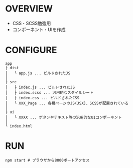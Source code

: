# OVERVIEW 

* CSS・SCSS勉強用
* コンポーネント・UIを作成


# CONFIGURE

```
app
├ dist
│   └ app.js ... ビルドされたJS
│
├ src
│   ├ index.js ... ビルドされたJS
│   ├ index.scss ... 汎用的なスタイルシート
│   ├ index.css ... ビルドされたCSS
│   └ XXX_Page ... 各種ページのJS(JSX)、SCSSが配置されている
│
├ ui
│   └ XXXX ... ボタンやテキスト等の汎用的なUIコンポーネント
│   
└ index.html
```

# RUN

```
npm start # ブラウザから8000ポートアクセス
```